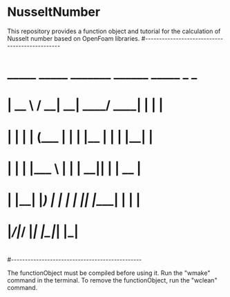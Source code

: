 # NusseltNumber
This repository provides a function object and tutorial for the calculation of Nusselt number based on OpenFoam libraries.
#-----------------------------------------------
#    _____   _____ _______ ______ _____ _    _ 
#   |  __ \ / ____|__   __|  ____/ ____| |  | |
#   | |  | | (___    | |  | |__ | |    | |__| |
#   | |  | |\___ \   | |  |  __|| |    |  __  |
#   | |__| |____) |  | |  | |___| |____| |  | |
#   |_____/|_____/   |_|  |______\_____|_|  |_|
#                                               
#-----------------------------------------------

The functionObject must be compiled before using it.
Run the "wmake" command in the terminal.
To remove the functionObject, run the "wclean" command.
